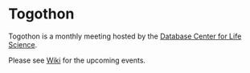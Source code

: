 # Togothon

Togothon is a monthly meeting hosted by the [Database Center for Life Science](https://dbcls.rois.ac.jp/).

Please see [Wiki](https://github.com/dbcls/Togothon/wiki) for the upcoming events.
